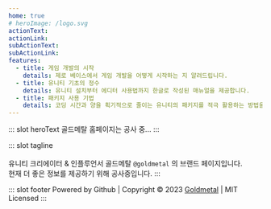 ```yaml
---
home: true
# heroImage: /logo.svg
actionText: 
actionLink: 
subActionText: 
subActionLink: 
features:
  - title: 게임 개발의 시작
    details: 제로 베이스에서 게임 개발을 어떻게 시작하는 지 알려드립니다.
  - title: 유니티 기초의 정수
    details: 유니티 설치부터 에디터 사용법까지 한글로 작성된 매뉴얼을 제공합니다.
  - title: 패키지 사용 기법
    details: 코딩 시간과 양을 획기적으로 줄이는 유니티의 패키지를 적극 활용하는 방법을 다룹니다.
---
```


::: slot heroText
골드메탈 홈페이지는 공사 중...
:::

::: slot tagline
<iframeUnity iWidth="740" iHeight="300" ihtml="/unity/index.html"></iframeUnity><br><br>
유니티 크리에이터 & 인플루언서 골드메탈 `@goldmetal` 의 브랜드 페이지입니다.<br>현재 더 좋은 정보를 제공하기 위해 공사중입니다.
:::

::: slot footer
Powered by Github | Copyright © 2023 [Goldmetal](https://www.youtube.com/@goldmetal) | MIT Licensed
:::